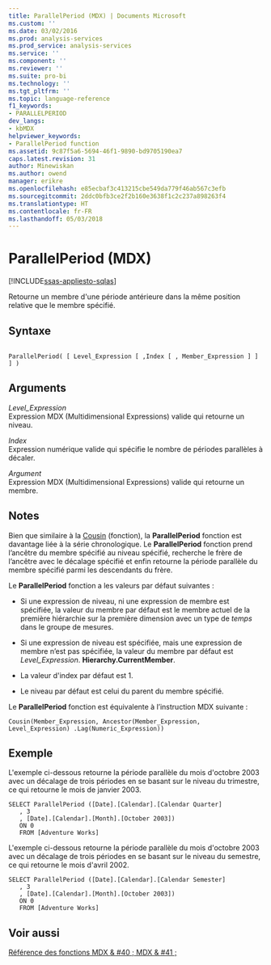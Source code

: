 ```yaml
---
title: ParallelPeriod (MDX) | Documents Microsoft
ms.custom: ''
ms.date: 03/02/2016
ms.prod: analysis-services
ms.prod_service: analysis-services
ms.service: ''
ms.component: ''
ms.reviewer: ''
ms.suite: pro-bi
ms.technology: ''
ms.tgt_pltfrm: ''
ms.topic: language-reference
f1_keywords:
- PARALLELPERIOD
dev_langs:
- kbMDX
helpviewer_keywords:
- ParallelPeriod function
ms.assetid: 9c87f5a6-5694-46f1-9890-bd9705190ea7
caps.latest.revision: 31
author: Minewiskan
ms.author: owend
manager: erikre
ms.openlocfilehash: e85ecbaf3c413215cbe549da779f46ab567c3efb
ms.sourcegitcommit: 2ddc0bfb3ce2f2b160e3638f1c2c237a898263f4
ms.translationtype: HT
ms.contentlocale: fr-FR
ms.lasthandoff: 05/03/2018
---
```

# <a name="parallelperiod-mdx"></a>ParallelPeriod (MDX)
[!INCLUDE[ssas-appliesto-sqlas](../includes/ssas-appliesto-sqlas.md)]

  Retourne un membre d'une période antérieure dans la même position relative que le membre spécifié.  
  
## <a name="syntax"></a>Syntaxe  
  
```  
  
ParallelPeriod( [ Level_Expression [ ,Index [ , Member_Expression ] ] ] )  
```  
  
## <a name="arguments"></a>Arguments  
 *Level_Expression*  
 Expression MDX (Multidimensional Expressions) valide qui retourne un niveau.  
  
 *Index*  
 Expression numérique valide qui spécifie le nombre de périodes parallèles à décaler.  
  
 *Argument*  
 Expression MDX (Multidimensional Expressions) valide qui retourne un membre.  
  
## <a name="remarks"></a>Notes  
 Bien que similaire à la [Cousin](../mdx/cousin-mdx.md) (fonction), la **ParallelPeriod** fonction est davantage liée à la série chronologique. Le **ParallelPeriod** fonction prend l’ancêtre du membre spécifié au niveau spécifié, recherche le frère de l’ancêtre avec le décalage spécifié et enfin retourne la période parallèle du membre spécifié parmi les descendants du frère.  
  
 Le **ParallelPeriod** fonction a les valeurs par défaut suivantes :  
  
-   Si une expression de niveau, ni une expression de membre est spécifiée, la valeur du membre par défaut est le membre actuel de la première hiérarchie sur la première dimension avec un type de *temps* dans le groupe de mesures.  
  
-   Si une expression de niveau est spécifiée, mais une expression de membre n’est pas spécifiée, la valeur du membre par défaut est *Level_Expression*. **Hierarchy.CurrentMember**.  
  
-   La valeur d'index par défaut est 1.  
  
-   Le niveau par défaut est celui du parent du membre spécifié.  
  
 Le **ParallelPeriod** fonction est équivalente à l’instruction MDX suivante :  
  
 `Cousin(Member_Expression, Ancestor(Member_Expression, Level_Expression) .Lag(Numeric_Expression))`  
  
## <a name="example"></a>Exemple  
 L'exemple ci-dessous retourne la période parallèle du mois d'octobre 2003 avec un décalage de trois périodes en se basant sur le niveau du trimestre, ce qui retourne le mois de janvier 2003.  
  
```  
SELECT ParallelPeriod ([Date].[Calendar].[Calendar Quarter]  
   , 3  
   , [Date].[Calendar].[Month].[October 2003])  
   ON 0  
   FROM [Adventure Works]  
```  
  
 L'exemple ci-dessous retourne la période parallèle du mois d'octobre 2003 avec un décalage de trois périodes en se basant sur le niveau du semestre, ce qui retourne le mois d'avril 2002.  
  
```  
SELECT ParallelPeriod ([Date].[Calendar].[Calendar Semester]  
   , 3  
   , [Date].[Calendar].[Month].[October 2003])  
   ON 0  
   FROM [Adventure Works]  
```  
  
## <a name="see-also"></a>Voir aussi  
 [Référence des fonctions MDX & #40 ; MDX & #41 ;](../mdx/mdx-function-reference-mdx.md)  
  
  
